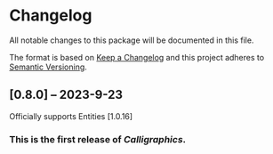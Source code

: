 # Changelog

All notable changes to this package will be documented in this file.

The format is based on [Keep a Changelog](http://keepachangelog.com/en/1.0.0/)
and this project adheres to [Semantic
Versioning](http://semver.org/spec/v2.0.0.html).

## [0.8.0] – 2023-9-23

Officially supports Entities [1.0.16]

### This is the first release of *Calligraphics*.
